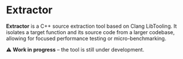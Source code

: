 # Extractor

**Extractor** is a C++ source extraction tool based on Clang LibTooling. It isolates a target function and its source code from a larger codebase, allowing for focused performance testing or micro-benchmarking.

⚠️ **Work in progress** – the tool is still under development.
